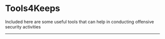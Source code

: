 # Tools4Keeps

Included here are some useful tools that can help in conducting offensive security activities

____________________________________________________________________________________________________________________________________________

